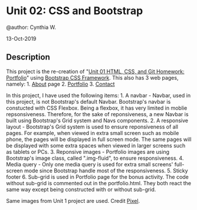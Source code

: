 Unit 02: CSS and Bootstrap
=================================

@author: Cynthia W.

13-Oct-2019

Description
--------------

This project is the re-creation of "[Unit 01 HTML, CSS, and Git Homework: Portfolio](https://github.com/cynwong/assignments/tree/master/assignment1)" using [Bootstrap CSS Framework](https://getbootstrap.com). This also has 3 web pages, namely: 
    1. [About](https://cynwong.github.io/assignments/assignment2/index.html) page
    2. [Portfolio](https://cynwong.github.io/assignments/assignment2/portfolio.html)
    3. [Contact](https://cynwong.github.io/assignments/assignment2/contact.html)

In this project, I have used the following items: 
    1. A navbar - Navbar, used in this project, is  not Bootstrap's default Navbar. Bootstrap's navbar is constucted with CSS Flexbox. Being a flexbox, it has very limited in moblie repsonsiveness. Therefore, for the sake of reponsiveness, a new Navbar is built using Bootstrap's Grid system and Navs components. 
    2. A responsive layout - Bootstrap's Grid system is used to ensure reponsiveness of all pages. For example, when viewed in extra small screen such as mobile phone, the pages will be displayed in full screen mode. The same pages will be displayed with some extra spaces when viewed in larger screens such as tablets or PCs. 
    3. Reponsive images - Portfolio images are using Bootstrap's image class, called ".img-fluid", to ensure responsiveness. 
    4. Media query - Only one media query is used for extra small screens' full-screen mode since Bootstrap handle most of the responsiveness. 
    5. Sticky footer
    6. Sub-grid is used in Portfolio page for the bonus activity. The code without sub-grid is commented out in the portfolio.html. They both react the same way except being constructed with or without sub-grid. 

Same images from Unit 1 project are used. Credit [Pixel](https://www.pexels.com/).